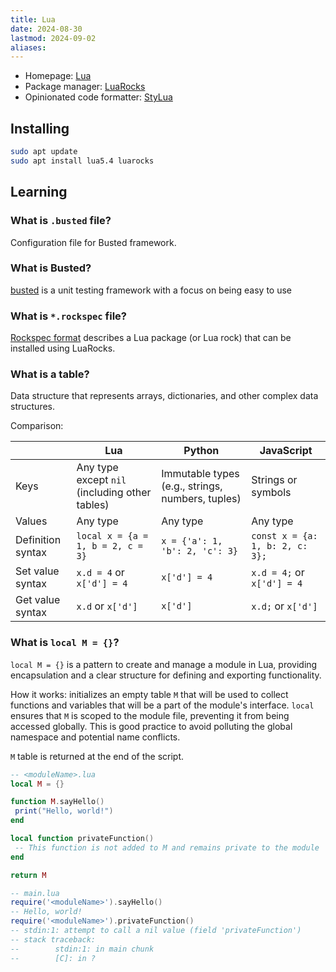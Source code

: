 ```yaml
---
title: Lua
date: 2024-08-30
lastmod: 2024-09-02
aliases:
---
```


- Homepage: [Lua](https://www.lua.org/)
- Package manager: [LuaRocks](https://luarocks.org/)
- Opinionated code formatter: [StyLua](https://github.com/JohnnyMorganz/StyLua)


## Installing
```sh
sudo apt update
sudo apt install lua5.4 luarocks
```

## Learning
### What is `.busted` file?
Configuration file for Busted framework.


### What is Busted?
[busted](https://lunarmodules.github.io/busted) is a unit testing framework
with a focus on being easy to use


### What is `*.rockspec` file?
[Rockspec format](https://github.com/luarocks/luarocks/wiki/Rockspec-format)
describes a Lua package (or Lua rock) that can be installed using LuaRocks.


### What is a table?
Data structure that represents arrays, dictionaries, and other complex data
structures.

Comparison:

|                   | Lua                                            | Python                                           | JavaScript                      |
| ----------------- | ---------------------------------------------- | ------------------------------------------------ | ------------------------------- |
| Keys              | Any type except `nil` (including other tables) | Immutable types (e.g., strings, numbers, tuples) | Strings or symbols              |
| Values            | Any type                                       | Any type                                         | Any type                        |
| Definition syntax | `local x = {a = 1, b = 2, c = 3}`              | `x = {'a': 1, 'b': 2, 'c': 3}`                   | `const x = {a: 1, b: 2, c: 3};` |
| Set value syntax  | `x.d = 4` or `x['d'] = 4`                      | `x['d'] = 4`                                     | `x.d = 4;` or `x['d'] = 4`      |
| Get value syntax  | `x.d` or `x['d']`                              | `x['d']`                                         | `x.d;` or `x['d']`              |


### What is `local M = {}`?
`local M = {}` is a pattern to create and manage a module in Lua, providing
encapsulation and a clear structure for defining and exporting functionality.

How it works: initializes an empty table `M` that will be used to collect
functions and variables that will be a part of the module's interface. `local`
ensures that `M` is scoped to the module file, preventing it from being
accessed globally. This is good practice to avoid polluting the global
namespace and potential name conflicts.

`M` table is returned at the end of the script.

```lua
-- <moduleName>.lua
local M = {}

function M.sayHello()
 print("Hello, world!")
end

local function privateFunction()
 -- This function is not added to M and remains private to the module
end

return M
```

```lua
-- main.lua
require('<moduleName>').sayHello()
-- Hello, world!
require('<moduleName>').privateFunction()
-- stdin:1: attempt to call a nil value (field 'privateFunction')
-- stack traceback:
--        stdin:1: in main chunk
--        [C]: in ?
```
